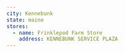 ```yaml
---
city: Kennebunk
state: maine
stores:
  - name: Frinklepod Farm Store
    address: KENNEBUNK SERVICE PLAZA
---
```

